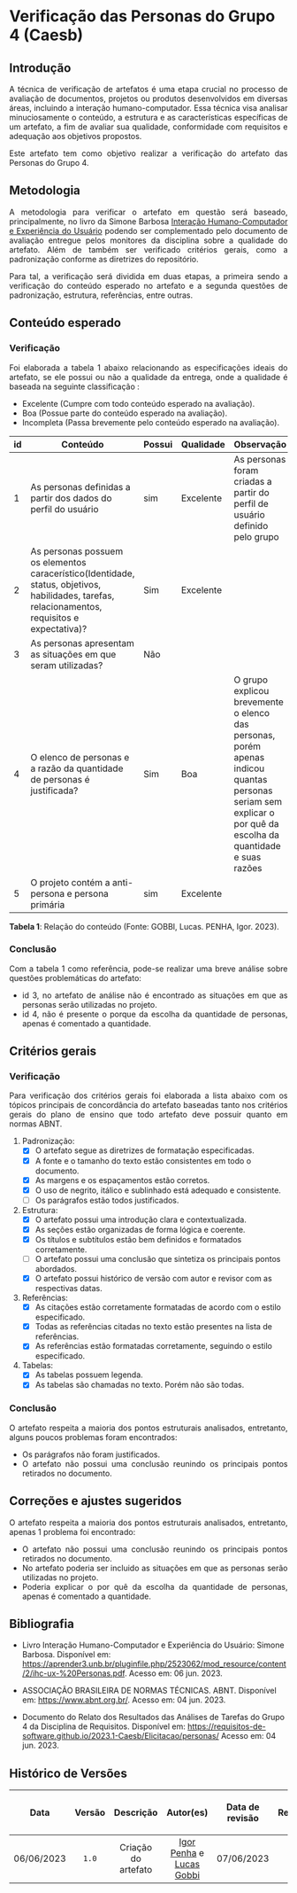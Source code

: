 <div class="body">

# Verificação das Personas do Grupo 4 (Caesb)

## Introdução

<div align="justify">

A técnica de verificação de artefatos é uma etapa crucial no processo de avaliação de documentos, projetos ou produtos desenvolvidos em diversas áreas, incluindo a interação humano-computador. Essa técnica visa analisar minuciosamente o conteúdo, a estrutura e as características específicas de um artefato, a fim de avaliar sua qualidade, conformidade com requisitos e adequação aos objetivos propostos.

Este artefato tem como objetivo realizar a verificação do artefato das Personas do Grupo 4.

</div>

## Metodologia

<div align="justify">

A metodologia para verificar o artefato em questão será baseado, principalmente, no livro da Simone Barbosa [Interação Humano-Computador e Experiência do Usuário](https://aprender3.unb.br/pluginfile.php/2523062/mod_resource/content/2/ihc-ux-%20Personas.pdf) podendo ser complementado pelo documento de avaliação entregue pelos monitores da disciplina sobre a qualidade do artefato. Além de também ser verificado critérios gerais, como a padronização conforme as diretrizes do repositório.

Para tal, a verificação será dividida em duas etapas, a primeira sendo a verificação do conteúdo esperado no artefato e a segunda questões de padronização, estrutura, referências, entre outras.

</div>

## Conteúdo esperado

### Verificação

<div align="justify">

Foi elaborada a tabela 1 abaixo relacionando as especificações ideais do artefato, se ele possui ou não a qualidade da entrega, onde a qualidade é baseada na seguinte classificação :

- Excelente (Cumpre com todo conteúdo esperado na avaliação).
- Boa (Possue parte do conteúdo esperado na avaliação).
- Incompleta (Passa brevemente pelo conteúdo esperado na avaliação).
 
</div>

| id | Conteúdo | Possui | Qualidade | Observação |
| - | - | - | - | - |
| 1 | As personas definidas a partir dos dados do perfil do usuário | sim | Excelente | As personas foram criadas a partir do perfil de usuário definido pelo grupo |
| 2 | As personas possuem os elementos caracerístico(Identidade, status, objetivos, habilidades, tarefas, relacionamentos, requisitos e expectativa)? | Sim | Excelente | |
| 3 | As personas apresentam as situações em que seram utilizadas? | Não |  |  |
| 4 | O elenco de personas e a razão da quantidade de personas é justificada? | Sim | Boa | O grupo explicou brevemente o elenco das personas, porém apenas indicou quantas personas seriam sem explicar o por quê da escolha da quantidade e suas razões |
| 5 | O projeto contém a anti-persona e persona primária | sim | Excelente |  |

<b>Tabela 1</b>: Relação do conteúdo (Fonte: GOBBI, Lucas. PENHA, Igor. 2023).

### Conclusão

<div align="justify">

Com a tabela 1 como referência, pode-se realizar uma breve análise sobre questões problemáticas do artefato:

- id 3, no artefato de análise não é encontrado as situações em que as personas serão utilizadas no projeto.
- id 4, não é presente o porque da escolha da quantidade de personas, apenas é comentado a quantidade.

</div>

## Critérios gerais

### Verificação

<div align="justify">

Para verificação dos critérios gerais foi elaborada a lista abaixo com os tópicos principais de concordância do artefato baseadas tanto nos critérios gerais do plano de ensino que todo artefato deve possuir quanto em normas ABNT.

</div>

1. Padronização:
   - [X] O artefato segue as diretrizes de formatação especificadas.
   - [X] A fonte e o tamanho do texto estão consistentes em todo o documento.
   - [X] As margens e os espaçamentos estão corretos.
   - [X] O uso de negrito, itálico e sublinhado está adequado e consistente.
   - [ ] Os parágrafos estão todos justificados.

2. Estrutura:
   - [X] O artefato possui uma introdução clara e contextualizada.
   - [X] As seções estão organizadas de forma lógica e coerente.
   - [X] Os títulos e subtítulos estão bem definidos e formatados corretamente.
   - [ ] O artefato possui uma conclusão que sintetiza os principais pontos abordados.
   - [X] O artefato possui histórico de versão com autor e revisor com as respectivas datas.

3. Referências:
   - [X] As citações estão corretamente formatadas de acordo com o estilo especificado.
   - [X] Todas as referências citadas no texto estão presentes na lista de referências.
   - [X] As referências estão formatadas corretamente, seguindo o estilo especificado.

4. Tabelas:
   - [x] As tabelas possuem legenda.
   - [x] As tabelas são chamadas no texto. Porém não são todas.

### Conclusão

<div align="justify">

O artefato respeita a maioria dos pontos estruturais analisados, entretanto, alguns poucos problemas foram encontrados:
- Os parágrafos não foram justificados.
- O artefato não possui uma conclusão reunindo os principais pontos retirados no documento.

</div>

## Correções e ajustes sugeridos

<div align="justify">

O artefato respeita a maioria dos pontos estruturais analisados, entretanto, apenas 1 problema foi encontrado:
- O artefato não possui uma conclusão reunindo os principais pontos retirados no documento.
- No artefato poderia ser incluido as situações em que as personas serão utilizadas no projeto.
- Poderia explicar o por quê da escolha da quantidade de personas, apenas é comentado a quantidade.

</div>

## Bibliografia

- Livro Interação Humano-Computador e Experiência do Usuário: Simone Barbosa. Disponível em: https://aprender3.unb.br/pluginfile.php/2523062/mod_resource/content/2/ihc-ux-%20Personas.pdf. Acesso em: 06 jun. 2023.

- ASSOCIAÇÃO BRASILEIRA DE NORMAS TÉCNICAS. ABNT. Disponível em: <https://www.abnt.org.br/>. Acesso em: 04 jun. 2023.

- Documento do Relato dos Resultados das Análises de Tarefas do Grupo 4 da Disciplina de Requisitos. Disponível em: https://requisitos-de-software.github.io/2023.1-Caesb/Elicitacao/personas/ Acesso em: 04 jun. 2023.


## Histórico de Versões

| <p align="center">Data</p> | <p align="center">Versão</p> | <p align="center">Descrição</p> | <p align="center">Autor(es)</p> | <p align="center">Data de revisão</p> | <p align="center">Revisor(es)</p> |
| :-: | :-: | :-: | :-: | :-: | :-: |
| 06/06/2023 | `1.0` | Criação do artefato |  [Igor Penha](https://github.com/igorpenhaa) e [Lucas Gobbi](https://github.com/lucasbergholz) | 07/06/2023 | [Bruno Ribeiro](https://github.com/brunoriibeiro) |


</div>
